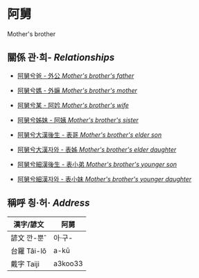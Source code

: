# 阿舅
Mother's brother

## 關係 관·희- _Relationships_

- [阿舅兮爸 - 外公 _Mother's brother's_ _father_](member13.md)

- [阿舅兮媽 - 外嫲 _Mother's brother's_ _mother_](member14.md)

- [阿舅兮某 - 阿妗 _Mother's brother's_ _wife_](member51.md)

- [阿舅兮姊妹 - 阿姨 _Mother's brother's_ _sister_](member15.md)

- [阿舅兮大漢後生 - 表哥 _Mother's brother's_ _elder son_](member47.md)

- [阿舅兮大漢자와 - 表姊 _Mother's brother's_ _elder daughter_](member48.md)

- [阿舅兮細漢後生 - 表小弟 _Mother's brother's_ _younger son_](member49.md)

- [阿舅兮細漢자와 - 表小妹 _Mother's brother's_ _younger daughter_](member50.md)



## 稱呼 칑·허· _Address_

漢字/諺文 | 阿舅
--- | ---
諺文 깐-뿐ˆ | 아·구-
台羅 Tâi-lô | a-kū
戴字 Taiji | a3koo33


